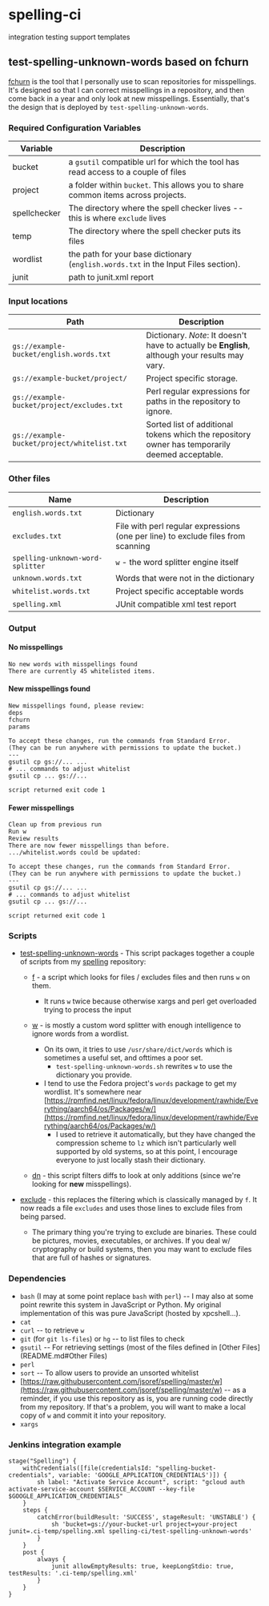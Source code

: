 # spelling-ci
integration testing support templates

## test-spelling-unknown-words based on fchurn

[fchurn](https://github.com/jsoref/spelling/blob/master/fchurn) is the tool that I personally use to scan repositories for misspellings. It's designed so that I can correct misspellings in a repository, and then come back in a year and only look at new misspellings. Essentially, that's the design that is deployed by `test-spelling-unknown-words`.

### Required Configuration Variables


| Variable | Description |
| ------------- | ------------- |
| bucket | a `gsutil` compatible url for which the tool has read access to a couple of files |
| project      | a folder within `bucket`. This allows you to share common items across projects. |
| spellchecker | The directory where the spell checker lives -- this is where `exclude` lives |
| temp | The directory where the spell checker puts its files |
| wordlist | the path for your base dictionary (`english.words.txt` in the Input Files section). |
| junit | path to junit.xml report |

### Input locations

| Path | Description |
| ------------- | ------------- |
| `gs://example-bucket/english.words.txt` | Dictionary. _Note_: It doesn't have to actually be **English**, although your results may vary. |
| `gs://example-bucket/project/` | Project specific storage. |
| `gs://example-bucket/project/excludes.txt` | Perl regular expressions for paths in the repository to ignore. |
| `gs://example-bucket/project/whitelist.txt` | Sorted list of additional tokens which the repository owner has temporarily deemed acceptable. |

### Other files

| Name | Description |
| ------------- | ------------- |
| `english.words.txt` | Dictionary |
| `excludes.txt` | File with perl regular expressions (one per line) to exclude files from scanning |
| `spelling-unknown-word-splitter` | `w` - the word splitter engine itself |
| `unknown.words.txt` | Words that were not in the dictionary |
| `whitelist.words.txt` | Project specific acceptable words |
| `spelling.xml` | JUnit compatible xml test report |

### Output

#### No misspellings
```
No new words with misspellings found
There are currently 45 whitelisted items.
```

#### New misspellings found
```
New misspellings found, please review:
deps
fchurn
params

To accept these changes, run the commands from Standard Error.
(They can be run anywhere with permissions to update the bucket.)
---
gsutil cp gs://... ...
# ... commands to adjust whitelist
gsutil cp ... gs://...
```
`script returned exit code 1`

#### Fewer misspellings

```
Clean up from previous run
Run w
Review results
There are now fewer misspellings than before.
.../whitelist.words could be updated:

To accept these changes, run the commands from Standard Error.
(They can be run anywhere with permissions to update the bucket.)
---
gsutil cp gs://... ...
# ... commands to adjust whitelist
gsutil cp ... gs://...
```
`script returned exit code 1`

### Scripts

* [test-spelling-unknown-words](test-spelling-unknown-words) - This script packages together a couple of scripts from my [spelling](https://github.com/jsoref/spelling/tree/04648bdc63723e5cdf5cbeaff2225a462807abc8) repository:

  * [f](https://github.com/jsoref/spelling/blob/04648bdc63723e5cdf5cbeaff2225a462807abc8/f) - a script which looks for files / excludes files and then runs `w` on them.

      * It runs `w` twice because otherwise xargs and perl get overloaded trying to process the input

  * [w](https://raw.githubusercontent.com/jsoref/spelling/master/w) - is mostly a custom word splitter with enough intelligence to ignore words from a wordlist.

      * On its own, it tries to use `/usr/share/dict/words` which is sometimes a useful set, and ofttimes a poor set.
         * `test-spelling-unknown-words.sh` rewrites `w` to use the dictionary you provide.
      * I tend to use the Fedora project's `words` package to get my wordlist. It's somewhere near [https://rpmfind.net/linux/fedora/linux/development/rawhide/Everything/aarch64/os/Packages/w/](https://rpmfind.net/linux/fedora/linux/development/rawhide/Everything/aarch64/os/Packages/w/)
         * I used to retrieve it automatically, but they have changed the compression scheme to `lz` which isn't particularly well supported by old systems, so at this point, I encourage everyone to just locally stash their dictionary.
  * [dn](https://github.com/jsoref/spelling/blob/e5c043f3c429f6497853d5a5bbceec1f477f7e1b/dn) - this script filters diffs to look at only additions (since we're looking for **new** misspellings).

* [exclude](exclude) - this replaces the filtering which is classically managed by `f`. It now reads a file `excludes` and uses those lines to exclude files from being parsed.
  * The primary thing you're trying to exclude are binaries. These could be pictures, movies, executables, or archives. If you deal w/ cryptography or build systems, then you may want to exclude files that are full of hashes or signatures.

### Dependencies

* `bash` (I may at some point replace `bash` with `perl`) -- I may also at some point rewrite this system in JavaScript or Python. My original implementation of this was pure JavaScript (hosted by xpcshell...).
* `cat`
* `curl` -- to retrieve `w`
* `git` (for `git ls-files`) or `hg` -- to list files to check
* `gsutil` -- For retrieving settings (most of the files defined in [Other Files](README.md#Other Files)
* `perl`
* `sort` -- To allow users to provide an unsorted whitelist
* [https://raw.githubusercontent.com/jsoref/spelling/master/w](https://raw.githubusercontent.com/jsoref/spelling/master/w) -- as a reminder, if you use this repository as is, you are running code directly from my repository. If that's a problem, you will want to make a local copy of `w` and commit it into your repository.
* `xargs`

### Jenkins integration example

```Jenkinsfile
stage("Spelling") {
    withCredentials([file(credentialsId: "spelling-bucket-credentials", variable: 'GOOGLE_APPLICATION_CREDENTIALS')]) {
        sh label: "Activate Service Account", script: "gcloud auth activate-service-account $SERVICE_ACCOUNT --key-file $GOOGLE_APPLICATION_CREDENTIALS"
    }
    steps {
        catchError(buildResult: 'SUCCESS', stageResult: 'UNSTABLE') {
            sh 'bucket=gs://your-bucket-url project=your-project junit=.ci-temp/spelling.xml spelling-ci/test-spelling-unknown-words'
        }
    }
    post {
        always {
            junit allowEmptyResults: true, keepLongStdio: true, testResults: '.ci-temp/spelling.xml'
        }
    }
}
```
